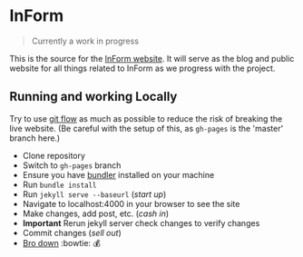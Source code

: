 # InForm

> Currently a work in progress

This is the source for the [InForm website](http://mguida22.github.io/sensor-shirt). It will serve as the blog and public website for all things related to InForm as we progress with the project.

## Running and working Locally

Try to use [git flow](http://danielkummer.github.io/git-flow-cheatsheet/) as much as possible to reduce the risk of breaking the live website. (Be careful with the setup of this, as `gh-pages` is the 'master' branch here.)

 - Clone repository
 - Switch to `gh-pages` branch
 - Ensure you have [bundler](http://bundler.io) installed on your machine
 - Run `bundle install` 
 - Run `jekyll serve --baseurl` (_start up_)
 - Navigate to localhost:4000 in your browser to see the site
 - Make changes, add post, etc. (_cash in_)
 - **Important** Rerun jekyll server check changes to verify changes
 - Commit changes (_sell out_)
 - [Bro down](http://imgur.com/gallery/ztjn2ms) :bowtie: :moneybag:
